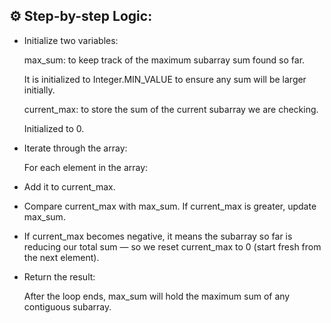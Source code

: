## ⚙️ Step-by-step Logic:

- Initialize two variables:

  max_sum: to keep track of the maximum subarray sum found so far.

  It is initialized to Integer.MIN_VALUE to ensure any sum will be larger initially.

  current_max: to store the sum of the current subarray we are checking.

  Initialized to 0.

- Iterate through the array:

  For each element in the array:

- Add it to current_max.

- Compare current_max with max_sum. If current_max is greater, update max_sum.

- If current_max becomes negative, it means the subarray so far is reducing our total sum — so we reset current_max to 0 (start fresh from the next element).

- Return the result:

  After the loop ends, max_sum will hold the maximum sum of any contiguous subarray.
